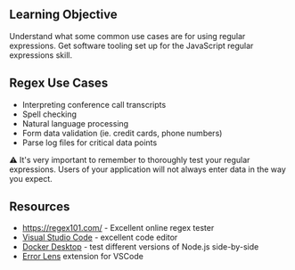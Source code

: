 ## Learning Objective

Understand what some common use cases are for using regular expressions.
Get software tooling set up for the JavaScript regular expressions skill.

## Regex Use Cases

* Interpreting conference call transcripts
* Spell checking
* Natural language processing
* Form data validation (ie. credit cards, phone numbers)
* Parse log files for critical data points

⚠ It's very important to remember to thoroughly test your regular expressions. Users of your application will not always enter data in the way you expect.

## Resources

* https://regex101.com/ - Excellent online regex tester
* [Visual Studio Code](https://code.visualstudio.com) - excellent code editor
* [Docker Desktop](https://docker.com/desktop) - test different versions of Node.js side-by-side
* [Error Lens](https://marketplace.visualstudio.com/items?itemName=usernamehw.errorlens) extension for VSCode
